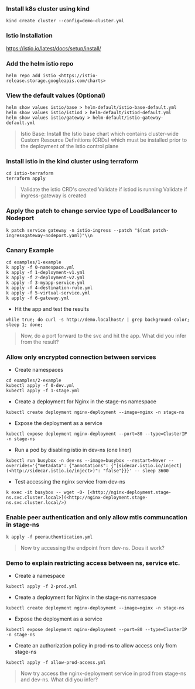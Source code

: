 ### Install k8s cluster using kind

```
kind create cluster --config=demo-cluster.yml
```

### Istio Installation

<https://istio.io/latest/docs/setup/install/>

### Add the helm istio repo

```
helm repo add istio <https://istio-release.storage.googleapis.com/charts>

```

### View the default values (Optional)

```
helm show values istio/base > helm-default/istio-base-default.yml
helm show values istio/istiod > helm-default/istiod-default.yml
helm show values istio/gateway > helm-default/istio-gateway-default.yml

```

> Istio Base: Install the Istio base chart which contains cluster-wide Custom Resource Definitions (CRDs) which must be installed prior to the deployment of the Istio control plane

### Install istio in the kind cluster using terraform

```
cd istio-terraform
terraform apply

```

> Validate the istio CRD's created Validate if istiod is running Validate if ingress-gateway is created

### Apply the patch to change service type of LoadBalancer to Nodeport

```
k patch service gateway -n istio-ingress --patch "$(cat patch-ingressgateway-nodeport.yaml)"\\n

```

### Canary Example

```
cd examples/1-example
k apply -f 0-namespace.yml
k apply -f 1-deployment-v1.yml
k apply -f 2-deployment-v2.yml
k apply -f 3-myapp-service.yml
k apply -f 4-destination-rule.yml
k apply -f 5-virtual-service.yml
k apply -f 6-gateway.yml

```

- Hit the app and test the results
```
while true; do curl -s http://demo.localhost/ | grep background-color; sleep 1; done;
```

> Now, do a port forward to the svc and hit the app. What did you infer from the result?

### Allow only encrypted connection between services

- Create  namespaces
```
cd examples/2-example
kubectl apply -f 0-dev.yml
kubectl apply -f 1-stage.yml
```

-   Create a deployment for Nginx in the stage-ns namespace

```
kubectl create deployment nginx-deployment --image=nginx -n stage-ns

```

-   Expose the deployment as a service

```
kubectl expose deployment nginx-deployment --port=80 --type=ClusterIP -n stage-ns

```

-   Run a pod by disabling istio in dev-ns (one liner)

```
kubectl run busybox -n dev-ns --image=busybox --restart=Never --overrides='{"metadata": {"annotations": {"[sidecar.istio.io/inject](<http://sidecar.istio.io/inject>)": "false"}}}' -- sleep 3600

```

-   Test accessing the nginx service from dev-ns

```
k exec -it busybox -- wget -O- [<http://nginx-deployment.stage-ns.svc.cluster.local>](<http://nginx-deployment.stage-ns.svc.cluster.local/>)

```

### Enable peer authentication and only allow mtls communcation in stage-ns

```
k apply -f peerauthentication.yml

```

> Now try accessing the endpoint from dev-ns. Does it work?

### Demo to explain restricting access between ns, service etc.

- Create a namespace
```
kubectl apply -f 2-prod.yml
```

-   Create a deployment for Nginx in the stage-ns namespace

```
kubectl create deployment nginx-deployment --image=nginx -n stage-ns

```

-   Expose the deployment as a service

```
kubectl expose deployment nginx-deployment --port=80 --type=ClusterIP -n stage-ns

```

- Create an authorization policy in prod-ns to allow access only from stage-ns 

```
kubectl apply -f allow-prod-access.yml
```


> Now try access the nginx-deployment service in prod from stage-ns and dev-ns. What did you infer?

